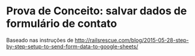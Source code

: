 # Prova de Conceito: salvar dados de formulário de contato

Baseado nas instruções de http://railsrescue.com/blog/2015-05-28-step-by-step-setup-to-send-form-data-to-google-sheets/
